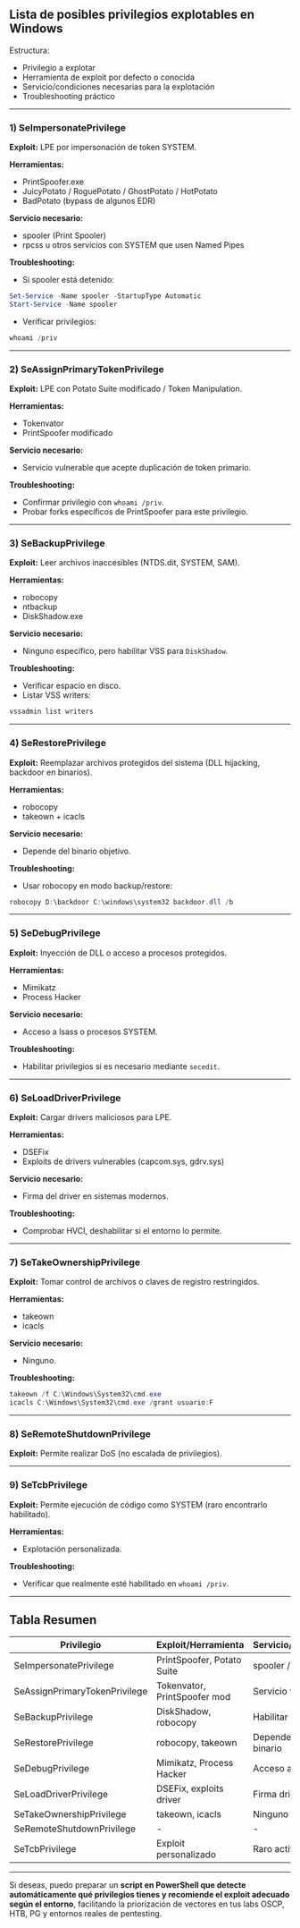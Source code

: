 ## Lista de posibles privilegios explotables en Windows

Estructura:

* Privilegio a explotar
* Herramienta de exploit por defecto o conocida
* Servicio/condiciones necesarias para la explotación
* Troubleshooting práctico

---

### 1) SeImpersonatePrivilege

**Exploit:** LPE por impersonación de token SYSTEM.

**Herramientas:**

* PrintSpoofer.exe
* JuicyPotato / RoguePotato / GhostPotato / HotPotato
* BadPotato (bypass de algunos EDR)

**Servicio necesario:**

* spooler (Print Spooler)
* rpcss u otros servicios con SYSTEM que usen Named Pipes

**Troubleshooting:**

* Si spooler está detenido:

```powershell
Set-Service -Name spooler -StartupType Automatic
Start-Service -Name spooler
```

* Verificar privilegios:

```powershell
whoami /priv
```

---

### 2) SeAssignPrimaryTokenPrivilege

**Exploit:** LPE con Potato Suite modificado / Token Manipulation.

**Herramientas:**

* Tokenvator
* PrintSpoofer modificado

**Servicio necesario:**

* Servicio vulnerable que acepte duplicación de token primario.

**Troubleshooting:**

* Confirmar privilegio con `whoami /priv`.
* Probar forks específicos de PrintSpoofer para este privilegio.

---

### 3) SeBackupPrivilege

**Exploit:** Leer archivos inaccesibles (NTDS.dit, SYSTEM, SAM).

**Herramientas:**

* robocopy
* ntbackup
* DiskShadow\.exe

**Servicio necesario:**

* Ninguno específico, pero habilitar VSS para `DiskShadow`.

**Troubleshooting:**

* Verificar espacio en disco.
* Listar VSS writers:

```powershell
vssadmin list writers
```

---

### 4) SeRestorePrivilege

**Exploit:** Reemplazar archivos protegidos del sistema (DLL hijacking, backdoor en binarios).

**Herramientas:**

* robocopy
* takeown + icacls

**Servicio necesario:**

* Depende del binario objetivo.

**Troubleshooting:**

* Usar robocopy en modo backup/restore:

```powershell
robocopy D:\backdoor C:\windows\system32 backdoor.dll /b
```

---

### 5) SeDebugPrivilege

**Exploit:** Inyección de DLL o acceso a procesos protegidos.

**Herramientas:**

* Mimikatz
* Process Hacker

**Servicio necesario:**

* Acceso a lsass o procesos SYSTEM.

**Troubleshooting:**

* Habilitar privilegios si es necesario mediante `secedit`.

---

### 6) SeLoadDriverPrivilege

**Exploit:** Cargar drivers maliciosos para LPE.

**Herramientas:**

* DSEFix
* Exploits de drivers vulnerables (capcom.sys, gdrv.sys)

**Servicio necesario:**

* Firma del driver en sistemas modernos.

**Troubleshooting:**

* Comprobar HVCI, deshabilitar si el entorno lo permite.

---

### 7) SeTakeOwnershipPrivilege

**Exploit:** Tomar control de archivos o claves de registro restringidos.

**Herramientas:**

* takeown
* icacls

**Servicio necesario:**

* Ninguno.

**Troubleshooting:**

```powershell
takeown /f C:\Windows\System32\cmd.exe
icacls C:\Windows\System32\cmd.exe /grant usuario:F
```

---

### 8) SeRemoteShutdownPrivilege

**Exploit:** Permite realizar DoS (no escalada de privilegios).

---

### 9) SeTcbPrivilege

**Exploit:** Permite ejecución de código como SYSTEM (raro encontrarlo habilitado).

**Herramientas:**

* Explotación personalizada.

**Troubleshooting:**

* Verificar que realmente esté habilitado en `whoami /priv`.

---

## Tabla Resumen

| Privilegio                    | Exploit/Herramienta          | Servicio/Condición  | Troubleshooting               |
| ----------------------------- | ---------------------------- | ------------------- | ----------------------------- |
| SeImpersonatePrivilege        | PrintSpoofer, Potato Suite   | spooler / RPC       | Start spooler, `whoami /priv` |
| SeAssignPrimaryTokenPrivilege | Tokenvator, PrintSpoofer mod | Servicio vulnerable | Confirmar privilegio          |
| SeBackupPrivilege             | DiskShadow, robocopy         | Habilitar VSS       | Verificar espacio, writers    |
| SeRestorePrivilege            | robocopy, takeown            | Depende del binario | Usar robocopy en /b           |
| SeDebugPrivilege              | Mimikatz, Process Hacker     | Acceso a SYSTEM     | Elevar privilegio con secedit |
| SeLoadDriverPrivilege         | DSEFix, exploits driver      | Firma driver        | Comprobar HVCI                |
| SeTakeOwnershipPrivilege      | takeown, icacls              | Ninguno             | takeown + icacls              |
| SeRemoteShutdownPrivilege     | -                            | -                   | Solo DoS                      |
| SeTcbPrivilege                | Exploit personalizado        | Raro activo         | Verificar habilitado          |

---

Si deseas, puedo preparar un **script en PowerShell que detecte automáticamente qué privilegios tienes y recomiende el exploit adecuado según el entorno**, facilitando la priorización de vectores en tus labs OSCP, HTB, PG y entornos reales de pentesting.

